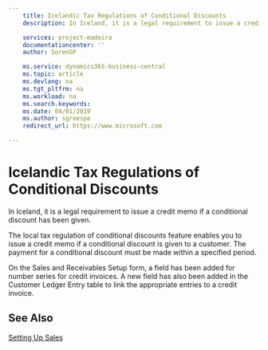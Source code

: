 ```yaml
---
    title: Icelandic Tax Regulations of Conditional Discounts
    description: In Iceland, it is a legal requirement to issue a credit memo if a conditional discount has been given.

    services: project-madeira 
    documentationcenter: ''
    author: SorenGP

    ms.service: dynamics365-business-central
    ms.topic: article
    ms.devlang: na
    ms.tgt_pltfrm: na
    ms.workload: na
    ms.search.keywords:
    ms.date: 04/01/2019
    ms.author: sgroespe
    redirect_url: https://www.microsoft.com

---
```


<!-- This topic is retired and redirects -->

# Icelandic Tax Regulations of Conditional Discounts
In Iceland, it is a legal requirement to issue a credit memo if a conditional discount has been given.  

The local tax regulation of conditional discounts feature enables you to issue a credit memo if a conditional discount is given to a customer. The payment for a conditional discount must be made within a specified period.  

On the Sales and Receivables Setup form, a field has been added for number series for credit invoices. A new field has also been added in the Customer Ledger Entry table to link the appropriate entries to a credit invoice.  

## See Also  
[Setting Up Sales](../../sales-setup-sales.md)
